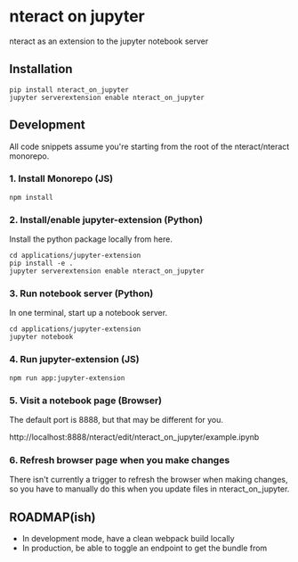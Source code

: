 # nteract on jupyter

nteract as an extension to the jupyter notebook server

## Installation

```
pip install nteract_on_jupyter
jupyter serverextension enable nteract_on_jupyter
```

## Development

All code snippets assume you're starting from the root of the nteract/nteract monorepo.

### 1. Install Monorepo (JS)

```
npm install
```

### 2. Install/enable jupyter-extension (Python)

Install the python package locally from here.

```
cd applications/jupyter-extension
pip install -e .
jupyter serverextension enable nteract_on_jupyter
```

### 3. Run notebook server (Python)

In one terminal, start up a notebook server.

```
cd applications/jupyter-extension
jupyter notebook
```

### 4. Run jupyter-extension (JS)

```
npm run app:jupyter-extension
```

### 5. Visit a notebook page (Browser)

The default port is 8888, but that may be different for you.

http://localhost:8888/nteract/edit/nteract_on_jupyter/example.ipynb

### 6. Refresh browser page when you make changes

There isn't currently a trigger to refresh the browser when making changes, so
you have to manually do this when you update files in nteract_on_jupyter.

## ROADMAP(ish)

* In development mode, have a clean webpack build locally
* In production, be able to toggle an endpoint to get the bundle from
